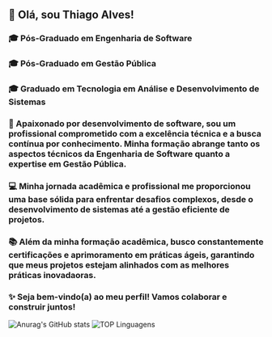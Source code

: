 ## 👋 Olá, sou Thiago Alves!

### 🎓 Pós-Graduado em Engenharia de Software
### 🎓 Pós-Graduado em Gestão Pública
### 🎓 Graduado em Tecnologia em Análise e Desenvolvimento de Sistemas

### 🚀 Apaixonado por desenvolvimento de software, sou um profissional comprometido com a excelência técnica e a busca contínua por conhecimento. Minha formação abrange tanto os aspectos técnicos da Engenharia de Software quanto a expertise em Gestão Pública.

### 💻 Minha jornada acadêmica e profissional me proporcionou uma base sólida para enfrentar desafios complexos, desde o desenvolvimento de sistemas até a gestão eficiente de projetos.

### 📚 Além da minha formação acadêmica, busco constantemente certificações e aprimoramento em práticas ágeis, garantindo que meus projetos estejam alinhados com as melhores práticas inovadaoras.

### ✨ Seja bem-vindo(a) ao meu perfil! Vamos colaborar e construir juntos!
![Anurag's GitHub stats](https://github-readme-stats.vercel.app/api?username=ThiagoTIAlves&hide=stars,title&show_icons=true&theme=gotham&bg_color=00000000) ![TOP Linguagens](https://github-readme-stats.vercel.app/api/top-langs/?username=ThiagoTIAlves&layout=compact&theme=gotham&bg_color=00000000)
